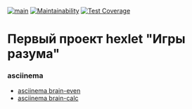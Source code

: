 [![main](https://github.com/axperien/frontend-project-lvl1/workflows/.github/workflows/main.yml/badge.svg)](https://github.com/axperien/frontend-project-lvl1/actions) [![Maintainability](https://api.codeclimate.com/v1/badges/a99a88d28ad37a79dbf6/maintainability)](https://codeclimate.com/github/codeclimate/codeclimate/maintainability) [![Test Coverage](https://api.codeclimate.com/v1/badges/a99a88d28ad37a79dbf6/test_coverage)](https://codeclimate.com/github/codeclimate/codeclimate/test_coverage)

# Первый проект hexlet "Игры разума"

### asciinema 
- [asciinema brain-even](https://asciinema.org/a/mSiXObhXVqI6HbdZxup2DX9uV)
- [asciinema brain-calc](https://asciinema.org/a/3Qo0lhQmweHldZ76SWnF5gFqX)
